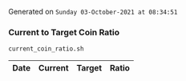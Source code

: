 Generated on `Sunday 03-October-2021 at 08:34:51`

### Current to Target Coin Ratio
`current_coin_ratio.sh`

Date|Current|Target|Ratio
---|---|---|---
